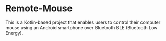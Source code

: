 # Remote-Mouse
This is a Kotlin-based project that enables users to control their computer mouse using an Android smartphone over Bluetooth BLE (Bluetooth Low Energy).

